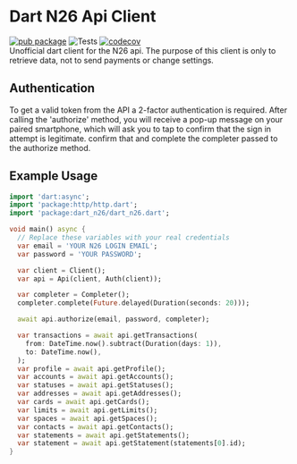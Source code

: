# Dart N26 Api Client
[![pub package](https://img.shields.io/pub/v/dart_n26.svg)](https://pub.dartlang.org/packages/sembast) ![Tests](https://github.com/fgehrlicher/dart-n26/workflows/Tests/badge.svg) [![codecov](https://codecov.io/gh/fgehrlicher/dart-n26/branch/master/graph/badge.svg)](https://codecov.io/gh/fgehrlicher/dart-n26)  
Unofficial dart client for the N26 api. The purpose of this client is only to retrieve data, 
not to send payments or change settings.

## Authentication
To get a valid token from the API a 2-factor authentication is required. 
After calling the 'authorize' method, you will receive a pop-up message on your paired smartphone, 
which will ask you to tap to confirm that the sign in attempt is legitimate. confirm that and complete 
the completer passed to the authorize method. 

## Example Usage
```dart
import 'dart:async';
import 'package:http/http.dart';
import 'package:dart_n26/dart_n26.dart';

void main() async {
  // Replace these variables with your real credentials
  var email = 'YOUR N26 LOGIN EMAIL';
  var password = 'YOUR PASSWORD';

  var client = Client();
  var api = Api(client, Auth(client));

  var completer = Completer();
  completer.complete(Future.delayed(Duration(seconds: 20)));

  await api.authorize(email, password, completer);

  var transactions = await api.getTransactions(
    from: DateTime.now().subtract(Duration(days: 1)),
    to: DateTime.now(),
  );
  var profile = await api.getProfile();
  var accounts = await api.getAccounts();
  var statuses = await api.getStatuses();
  var addresses = await api.getAddresses();
  var cards = await api.getCards();
  var limits = await api.getLimits();
  var spaces = await api.getSpaces();
  var contacts = await api.getContacts();
  var statements = await api.getStatements();
  var statement = await api.getStatement(statements[0].id);
}
```
